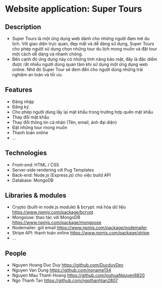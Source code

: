 # Website application: Super Tours
## Description
* Super Tours là một ứng dụng web dành cho những người đam mê du lịch. Với giao diện trực quan, đẹp mắt và dễ dàng sử dụng, Super Tours cho phép người sử dụng chọn những tour du lịch mong muốn và đặt tour một cách dễ dàng và nhanh chóng.
* Bên cạnh đó ứng dụng này có những tính năng bảo mật, đây là đặc diểm được rất nhiều người dùng quan tâm khi sử dụng một ứng dụng web online. Nhờ đó Super Tour sẽ đem đến cho người dùng những trải nghiệm an toàn và tối ưu.
## Features
* Đăng nhập
* Đăng ký
* Cho phép người dùng lấy lại mật khẩu trong trường hợp quên mật khẩu
* Thay đổi mật khẩu
* Thay đổi thông tin cá nhân (Tên, email, ảnh đại diện)
* Đặt những tour mong muốn
* Thanh toán online
* ...
## Technologies
* Front-end: HTML / CSS
* Server-side rendering với Pug Templates
* Back-end: Node.js (Express.js) cho việc build API
* Database: MongoDB
## Libraries & modules
* Crypto (built-in node.js module) & bcrypt: mã hóa dữ liệu https://www.npmjs.com/package/bcrypt
* Mongoose: thao tác với MongoDB https://www.npmjs.com/package/mongoose
* Nodemailer: gửi email https://www.npmjs.com/package/nodemailer
* Stripe API: thanh toán online https://www.npmjs.com/package/stripe
* ...
## People
* Nguyen Hoang Duc Duy https://github.com/DucduyDev
* Nguyen Van Dung https://github.com/noname134
* Nguyen Mau Thanh Hoang https://github.com/joshuaNguyen6820
* Ngo Thanh Tan https://github.com/ngothanhtan2807
